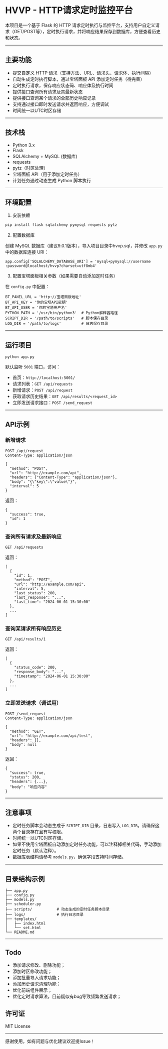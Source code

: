 # HVVP - HTTP请求定时监控平台

本项目是一个基于 Flask 的 HTTP 请求定时执行与监控平台，支持用户自定义请求（GET/POST等），定时执行请求，并将响应结果保存到数据库，方便查看历史和状态。

---

## 主要功能

- 提交自定义 HTTP 请求（支持方法、URL、请求头、请求体、执行间隔）
- 自动生成定时执行脚本，通过宝塔面板 API 添加定时任务（待完善）
- 定时执行请求，保存响应状态码、响应体及执行时间
- 提供接口查询所有请求及其最新状态
- 提供接口查询某个请求的全部历史响应记录
- 支持通过接口即时发送请求并返回响应，方便调试
- 时间统一以UTC时区存储

---

## 技术栈

- Python 3.x
- Flask
- SQLAlchemy + MySQL (数据库)
- requests
- pytz（时区处理）
- 宝塔面板 API（用于添加定时任务）
- 计划任务通过动态生成 Python 脚本执行

---

## 环境配置

1. 安装依赖

```bash
pip install flask sqlalchemy pymysql requests pytz
```

2. 配置数据库

创建 MySQL 数据库（建议9.0.1版本），导入项目目录中hvvp.sql，并修改 `app.py` 中的数据库连接 URI：

```
app.config['SQLALCHEMY_DATABASE_URI'] = 'mysql+pymysql://username
:password@localhost/hvvp?charset=utf8mb4'
```

3. 配置宝塔面板相关参数（如果需要自动添加定时任务）

在 `config.py` 中配置：

```
BT_PANEL_URL = 'http://宝塔面板地址'
BT_API_KEY = '你的宝塔API密钥'
BT_API_USER = '你的宝塔用户名'
PYTHON_PATH = '/usr/bin/python3'  # Python解释器路径
SCRIPT_DIR = '/path/to/scripts'   # 脚本保存目录
LOG_DIR = '/path/to/logs'         # 日志保存目录
```

---

## 运行项目

```
python app.py
```

默认监听 `5001` 端口，访问：

* 首页：`http://localhost:5001/`
* 请求列表：`GET /api/requests`
* 新增请求：`POST /api/request`
* 获取请求历史结果：`GET /api/results/<request_id>`
* 立即发送请求接口：`POST /send_request`

---

## API示例

### 新增请求

```
POST /api/request
Content-Type: application/json

{
  "method": "POST",
  "url": "http://example.com/api",
  "headers": {"Content-Type": "application/json"},
  "body": "{\"key\":\"value\"}",
  "interval": 5
}
```

返回：

```
{
  "success": true,
  "id": 1
}
```

### 查询所有请求及最新响应

```
GET /api/requests
```

返回：

```
[
  {
    "id": 1,
    "method": "POST",
    "url": "http://example.com/api",
    "interval": 5,
    "last_status": 200,
    "last_response": "...",
    "last_time": "2024-06-01 15:30:00"
  },
  ...
]
```

### 查询某请求所有响应历史

```
GET /api/results/1
```

返回：

```
[
  {
    "status_code": 200,
    "response_body": "...",
    "timestamp": "2024-06-01 15:30:00"
  },
  ...
]
```

### 立即发送请求（调试用）

```
POST /send_request
Content-Type: application/json

{
  "method": "GET",
  "url": "http://example.com/api/test",
  "headers": {},
  "body": null
}
```

返回：

```
{
  "success": true,
  "status": 200,
  "headers": {...},
  "body": "响应内容"
}
```

---

## 注意事项

* 定时任务脚本会动态生成于 `SCRIPT_DIR` 目录，日志写入 `LOG_DIR`。请确保这两个目录存在且有写权限。
* 时间统一以UTC时区存储。
* 如果不使用宝塔面板自动添加定时任务功能，可以注释掉相关代码，手动添加定时任务（默认注释）。
* 数据库表结构请参考 `models.py`，确保字段支持时间存储。

---

## 目录结构示例

```
├── app.py
├── config.py
├── models.py
├── scheduler.py
├── scripts/           # 动态生成的定时任务脚本目录
├── logs/              # 执行日志目录
├── templates/
│   ├── index.html
│   └── set.html
└── README.md
```

---

## Todo

* 添加请求修改、删除功能；
* 添加时区修改功能；
* 添加批量导入请求功能；
* 添加历史请求清理功能；
* 优化前端组件展示；
* 优化定时请求算法，目前疑似有bug导致频繁发送请求；

## 许可证

MIT License

---

感谢使用，如有问题与优化建议欢迎提Issue！